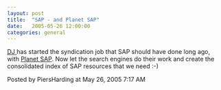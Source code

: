 ```yaml
---
layout: post
title:  "SAP - and Planet SAP"
date:   2005-05-26 12:00:00
categories: general
---
```



<p><a href='http://www.pipetree.com/qmacro'> DJ </a> has started the syndication job that SAP should have done long ago, with <a href='http://www.pipetree.com/planetsap'>Planet SAP</a>.  Now let the search engines do their work and create the consolidated index of SAP resources that we need :-)</p>

<div id="a000028more"><div id="more">

</div></div>

<p class="posted">Posted by PiersHarding at May 26, 2005  7:17 AM</p>





